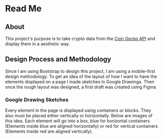 # Read Me

## About

This project's purpose is to take crypto data from the [Coin Gecko API](https://www.coingecko.com/en/api/documentation) and display them in a aesthetic way.

## Design Process and Methodology

Since I am using Bootstrap to design this project, I am using a mobile-first design methodology. To get an idea of the layout of how I want to have the elements displayed on a page I made sketches in Google Drawings. Then once the rough layout was designed, a first draft was created using Figma.

### Google Drawing Sketches

Every element in the page is displayed using containers or blocks. They also must be placed either vertically or horizontally. Below are images of this idea. Each element will go into a box, blue for horizontal containers (Elements inside blue are aligned horizontally) or red for vertical containers (Elements inside red are aligned vertically).
